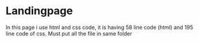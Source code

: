# Landingpage
In this page i use html and css code, it is having 58 line code (html) and 195 line code of css.
Must put all the file in same folder 

